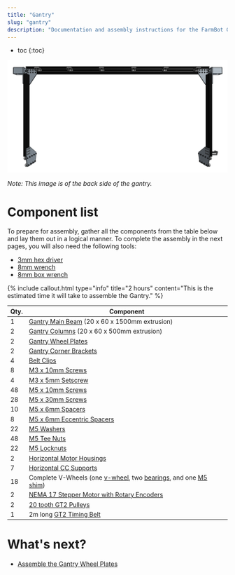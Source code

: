 ```yaml
---
title: "Gantry"
slug: "gantry"
description: "Documentation and assembly instructions for the FarmBot Genesis gantry"
---
```


* toc
{:toc}


![Screen Shot 2017-02-12 at 2.07.54 PM.png](_images/Screen_Shot_2017-02-12_at_2.07.54_PM.png)

_Note: This image is of the back side of the gantry._



# Component list

To prepare for assembly, gather all the components from the table below and lay them out in a logical manner. To complete the assembly in the next pages, you will also need the following tools:
* [3mm hex driver](../Extras/bom/miscellaneous.md#3mm-hex-driver)
* [8mm wrench](../Extras/bom/miscellaneous.md#8mm-wrench)
* [8mm box wrench](../Extras/bom/miscellaneous.md#8mm-box-wrench)

{%
include callout.html
type="info"
title="2 hours"
content="This is the estimated time it will take to assemble the Gantry."
%}



|Qty.                          |Component                     |
|------------------------------|------------------------------|
|1                             |[Gantry Main Beam](../Extras/bom/extrusions.md#gantry-main-beam) (20 x 60 x 1500mm extrusion)
|2                             |[Gantry Columns](../Extras/bom/extrusions.md#gantry-columns) (20 x 60 x 500mm extrusion)
|2                             |[Gantry Wheel Plates](../Extras/bom/plates-and-brackets.md#gantry-wheel-plates)
|2                             |[Gantry Corner Brackets](../Extras/bom/plates-and-brackets.md#gantry-corner-brackets)
|4                             |[Belt Clips](../Extras/bom/plates-and-brackets.md#belt-clips)
|8                             |[M3 x 10mm Screws](../Extras/bom/fasteners-and-hardware.md#m3-screws)
|4                             |[M3 x 5mm Setscrew](../Extras/bom/fasteners-and-hardware.md#m3-screws)
|48                            |[M5 x 10mm Screws](../Extras/bom/fasteners-and-hardware.md#m5-screws)
|28                            |[M5 x 30mm Screws](../Extras/bom/fasteners-and-hardware.md#m5-screws)
|10                            |[M5 x 6mm Spacers](../Extras/bom/fasteners-and-hardware.md#m5-spacers)
|8                             |[M5 x 6mm Eccentric Spacers](../Extras/bom/fasteners-and-hardware.md#m5-x-6mm-eccentric-spacers)
|22                            |[M5 Washers](../Extras/bom/fasteners-and-hardware.md#m5-washers)
|48                            |[M5 Tee Nuts](../Extras/bom/fasteners-and-hardware.md#m5-tee-nuts)
|22                            |[M5 Locknuts](../Extras/bom/fasteners-and-hardware.md#m5-locknuts)
|2                             |[Horizontal Motor Housings](../Extras/bom/plastic-parts.md#horizontal-motor-housing)
|7                             |[Horizontal CC Supports](../Extras/bom/plates-and-brackets.md#horizontal-cable-carrier-cc-supports)
|18                            |Complete V-Wheels (one [v-wheel](../Extras/bom/drivetrain.md#v-wheels), two [bearings](../Extras/bom/drivetrain.md#bearings), and one [M5 shim](../Extras/bom/drivetrain.md#m5-shims))
|2                             |[NEMA 17 Stepper Motor with Rotary Encoders](../Extras/bom/electronics-and-wiring.md#nema-17-stepper-motors-with-rotary-encoders)
|2                             |[20 tooth GT2 Pulleys](../Extras/bom/drivetrain.md#gt2-pulleys)
|1                             |2m long [GT2 Timing Belt](../Extras/bom/drivetrain.md#gt2-timing-belt)


# What's next?

 * [Assemble the Gantry Wheel Plates](../FarmBot-Genesis-V1.2/gantry/assemble-the-gantry-wheel-plates.md)
